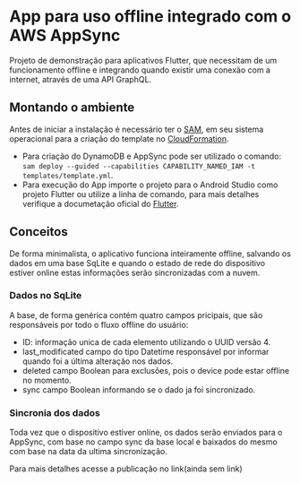 
# App para uso offline integrado com o AWS AppSync   
Projeto de demonstração para aplicativos Flutter, que necessitam de um funcionamento offline e integrando quando existir uma conexão com a internet, através de uma API GraphQL.  
  
## Montando o ambiente
  
Antes de iniciar a instalação é necessário ter o [SAM](https://aws.amazon.com/pt/serverless/sam/), em seu sistema operacional para a criação do template no [CloudFormation](https://aws.amazon.com/pt/cloudformation/).
- Para criação do DynamoDB e AppSync pode ser utilizado o comando:  `sam deploy --guided --capabilities CAPABILITY_NAMED_IAM -t templates/template.yml`.
- Para execução do App importe o projeto para o Android Studio como projeto Flutter ou utilize a linha de comando, para mais detalhes verifique a documetação oficial do [Flutter](https://flutter.dev/docs/get-started/install).

## Conceitos
De forma minimalista, o aplicativo funciona inteiramente offline, salvando os dados em uma base SqLite e quando 
o estado de rede do dispositivo estiver online estas informações serão sincronizadas com a nuvem.

### Dados no SqLite
A base, de forma genérica contém quatro campos pricipais, que são responsáveis por todo o fluxo offline do usuário:
- ID: informação unica de cada elemento utilizando o UUID versão 4.
- last_modificated campo do tipo Datetime responsável por informar quando foi a última alteração nos dados.
- deleted campo Boolean para exclusões, pois o device pode estar offline no momento.
- sync campo Boolean informando se o dado ja foi sincronizado.

### Sincronia dos dados
Toda vez que o dispositivo estiver online, os dados serão enviados para o AppSync, com base no campo sync da base local e baixados do mesmo com base na data da ultima sincronização.

Para mais detalhes acesse a publicação no link(ainda sem link)